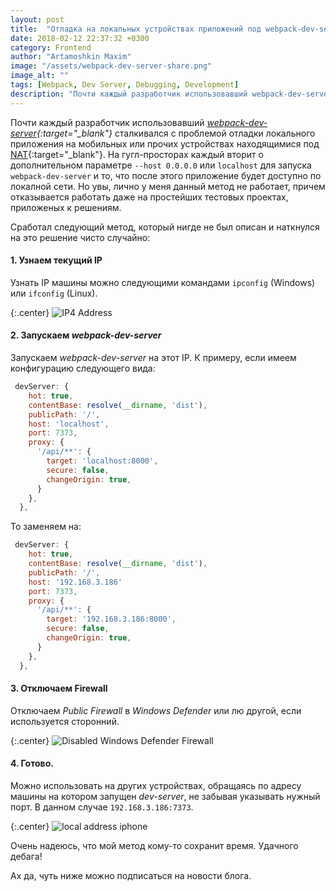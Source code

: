 ```yaml
---
layout: post
title:  "Отладка на локальных устройствах приложений под webpack-dev-server"
date: 2018-02-12 22:37:32 +0300
category: Frontend
author: "Artamoshkin Maxim"
image: "/assets/webpack-dev-server-share.png"
image_alt: ""
tags: [Webpack, Dev Server, Debugging, Development]
description: "Почти каждый разработчик использовавший webpack-dev-server сталкивался с проблемой отладки локального приложения на мобильных или прочих устройствах находящимися под NAT."
---
```


Почти каждый разработчик использовавший *[webpack-dev-server](https://github.com/webpack/webpack-dev-server "webpack-dev-server"){:target="_blank"}* сталкивался с проблемой отладки локального приложения на мобильных или прочих устройствах находящимися под [NAT](https://ru.wikipedia.org/wiki/NAT "NAT"){:target="_blank"}. 
На гугл-просторах каждый вторит о дополнительном параметре ``--host 0.0.0.0`` или ``localhost`` для запуска ``webpack-dev-server`` и то, что после этого приложение будет доступно по локалной сети. <!-- more -->
Но увы, лично у меня данный метод не работает, причем отказывается работать даже на простейших тестовых проектах, приложеных к решениям.

Сработал следующий метод, который нигде не был описан и наткнулся на это решение чисто случайно:



#### 1. Узнаем текущий IP ####

Узнать IP машины можно следующими командами ``ipconfig`` (Windows) или ``ifconfig`` (Linux).

{:.center}
![IP4 Address](https://blog.zverit.com/assets/console-ip-address.png)

#### 2. Запускаем *webpack-dev-server* ####

Запускаем *webpack-dev-server* на этот IP. К примеру, если имеем конфигурацию следующего вида:


```js
 devServer: {
    hot: true,
    contentBase: resolve(__dirname, 'dist'),
    publicPath: '/',
    host: 'localhost',
    port: 7373,
    proxy: {
      '/api/**': {
        target: 'localhost:8000',
        secure: false,
        changeOrigin: true,
      }
    },
  },
```

То заменяем на:

```js
 devServer: {
    hot: true,
    contentBase: resolve(__dirname, 'dist'),
    publicPath: '/',
    host: '192.168.3.186'
    port: 7373,
    proxy: {
      '/api/**': {
        target: '192.168.3.186:8000',
        secure: false,
        changeOrigin: true,
      }
    },
  },
```

#### 3. Отключаем Firewall ####

Отключаем *Public Firewall* в *Windows Defender* или лю другой, если используется сторонний.

{:.center}
![Disabled Windows Defender Firewall](https://blog.zverit.com/assets/windows-defender-firewall.png)

#### 4. Готово. ####
Можно использовать на других устройствах, обращаясь по адресу машины на котором запущен *dev-server*, не забывая указывать нужный порт. В данном случае ``192.168.3.186:7373``.

{:.center}
![local address iphone](https://blog.zverit.com/assets/local-address-iphone.png)

Очень надеюсь, что мой метод кому-то сохранит время. Удачного дебага!


Ах да, чуть ниже можно подписаться на новости блога.
